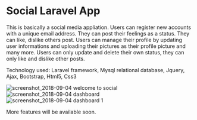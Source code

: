 # Social Laravel App

This is basically a social media appliation. Users can register new accounts with a unique email address. 
They can post their feelings as a status. They can like, dislike others post. Users can manage their profile by updating user informations and uploading their pictures as their profile picture and many more.
Users can only update and delete their own status, they can only like and dislike other posts.

Technology used: Laravel framework, Mysql relational database, Jquery, Ajax, Bootstrap, Html5, Css3

![screenshot_2018-09-04 welcome to social](https://user-images.githubusercontent.com/21248324/45078350-9b212080-b111-11e8-99e1-36170c809168.png)
![screenshot_2018-09-04 dashboard](https://user-images.githubusercontent.com/21248324/45078348-9a888a00-b111-11e8-8d53-926162b8891a.png)
![screenshot_2018-09-04 dashboard 1](https://user-images.githubusercontent.com/21248324/45078347-99eff380-b111-11e8-935f-899990f0b7a8.png)

More features will be available soon.
